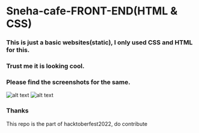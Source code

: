 # Sneha-cafe-FRONT-END(HTML & CSS)

### This is just a basic websites(static), I only used CSS and HTML for this.

### Trust me it is looking cool.

### Please find the screenshots for the same.

![alt text](https://github.com/kavyanshpandey/Sneha-cafe-FRONT-END/blob/master/images/pic1.png)
![alt text](https://github.com/kavyanshpandey/Sneha-cafe-FRONT-END/blob/master/images/pic2.png)

### Thanks 

This repo is the part of hacktoberfest2022, do contribute 
